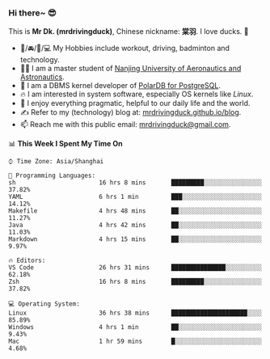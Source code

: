 ### Hi there~ 😎

This is **Mr Dk. (mrdrivingduck)**, Chinese nickname: **棠羽**. I love ducks. 🦆

- 💪/🚘/🏸/💻 My Hobbies include workout, driving, badminton and technology.
- 👨‍🎓 I am a master student of [Nanjing University of Aeronautics and Astronautics](https://en.wikipedia.org/wiki/Nanjing_University_of_Aeronautics_and_Astronautics).
- 🍊 I am a DBMS kernel developer of [PolarDB for PostgreSQL](https://github.com/ApsaraDB/PolarDB-for-PostgreSQL).
- 🔥 I am interested in system software, especially OS kernels like *Linux*.
- 🔧 I enjoy everything pragmatic, helpful to our daily life and the world.
- ✍ Refer to my (technology) blog at: [mrdrivingduck.github.io/blog](https://www.mrdrivingduck.cn/blog/#/).
- 📫 Reach me with this public email: [mrdrivingduck@gmail.com](mailto:mrdrivingduck@gmail.com).

<!--START_SECTION:waka-->
📊 **This Week I Spent My Time On** 

```text
⌚︎ Time Zone: Asia/Shanghai

💬 Programming Languages: 
sh                       16 hrs 8 mins       █████████░░░░░░░░░░░░░░░░   37.82% 
YAML                     6 hrs 1 min         ███░░░░░░░░░░░░░░░░░░░░░░   14.12% 
Makefile                 4 hrs 48 mins       ██░░░░░░░░░░░░░░░░░░░░░░░   11.27% 
Java                     4 hrs 42 mins       ██░░░░░░░░░░░░░░░░░░░░░░░   11.03% 
Markdown                 4 hrs 15 mins       ██░░░░░░░░░░░░░░░░░░░░░░░   9.97%

🔥 Editors: 
VS Code                  26 hrs 31 mins      ███████████████░░░░░░░░░░   62.18% 
Zsh                      16 hrs 8 mins       █████████░░░░░░░░░░░░░░░░   37.82%

💻 Operating System: 
Linux                    36 hrs 38 mins      █████████████████████░░░░   85.89% 
Windows                  4 hrs 1 min         ██░░░░░░░░░░░░░░░░░░░░░░░   9.43% 
Mac                      1 hr 59 mins        █░░░░░░░░░░░░░░░░░░░░░░░░   4.68%

```


<!--END_SECTION:waka-->

<!-- ![Mr Dk.'s GitHub Stats](https://github-readme-stats.vercel.app/api?username=mrdrivingduck&count_private&show_icons=true&theme=buefy) -->

<!-- ![Most Used Languages](https://github-readme-stats.vercel.app/api/top-langs/?username=mrdrivingduck&exclude_repo=mips32-CPU,snort-tcp-socket&theme=buefy&layout=compact&langs_count=10) -->


<!--
**mrdrivingduck/mrdrivingduck** is a ✨ _special_ ✨ repository because its `README.md` (this file) appears on your GitHub profile.

Here are some ideas to get you started:

- 🔭 I’m currently working on ...
- 🌱 I’m currently learning ...
- 👯 I’m looking to collaborate on ...
- 🤔 I’m looking for help with ...
- 💬 Ask me about ...
- 📫 How to reach me: ...
- 😄 Pronouns: ...
- ⚡ Fun fact: ...
-->
